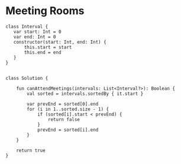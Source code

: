 

# Meeting Rooms



    class Interval {
       var start: Int = 0
       var end: Int = 0
       constructor(start: Int, end: Int) {
           this.start = start
           this.end = end
       }
    }
      

    class Solution {
    
        fun canAttendMeetings(intervals: List<Interval?>): Boolean {
            val sorted = intervals.sortedBy { it.start }

            var prevEnd = sorted[0].end
            for (i in 1..sorted.size - 1) {
                if (sorted[i].start < prevEnd) {
                    return false
                }
                prevEnd = sorted[i].end
            }
        }
        
        return true
    }
